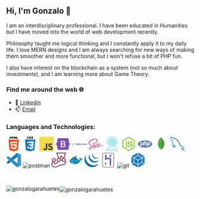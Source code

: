## Hi, I'm Gonzalo 👋

I am an interdisciplinary professional. I have been educated in Humanities but I have moved into the world of web development recently.

Philosophy taught me logical thinking and I constantly apply it to my daily life. I love MERN designs and I am always searching for new ways of making them smoother and more functional, but I won't refuse a bit of PHP fun.

I also have interest on the blockchain as a system (not so much about investments), and I am learning more about Game Theory.

### Find me around the web 🌐

- 💼 [Linkedin](https://www.linkedin.com/in/gonzalo-garcia-arahuetes/)
- 📫 [Email](gonzaloarahuetes@gmail.com)

<h3 align="left">Languages and Technologies:</h3>
<p align="left">
   <img src="https://raw.githubusercontent.com/devicons/devicon/master/icons/html5/html5-original-wordmark.svg" alt="html5" width="40" height="40" title="html5"/> 
   <img src="https://raw.githubusercontent.com/devicons/devicon/master/icons/css3/css3-original-wordmark.svg" alt="css3" width="40" height="40" title="css3"/>  
   <img src="https://raw.githubusercontent.com/devicons/devicon/master/icons/javascript/javascript-original.svg" alt="javascript" width="40" height="40" title ="javascript"/> 
   <img src="https://raw.githubusercontent.com/devicons/devicon/master/icons/bootstrap/bootstrap-plain.svg" width="40" alt="Bootstrap" title="Bootstrap"/>
   <img src="https://raw.githubusercontent.com/devicons/devicon/master/icons/tailwindcss/tailwindcss-original-wordmark.svg" width="40" alt="Tailwindcss" title="Tailwindcss"/>
   <img src="https://raw.githubusercontent.com/devicons/devicon/master/icons/sass/sass-original.svg" alt="sass" width="40" height="40" title="Sass"/>
   <img src="https://raw.githubusercontent.com/devicons/devicon/master/icons/react/react-original-wordmark.svg" alt="react" width="40" height="40" title="React"/>
   <img src="https://raw.githubusercontent.com/devicons/devicon/master/icons/nodejs/nodejs-plain.svg" width="40" alt="Node.js" title="NodeJS"/>
   <img src="https://raw.githubusercontent.com/devicons/devicon/master/icons/php/php-plain.svg" width="40" alt="PHP" title="PHP"/>
   <img src="https://raw.githubusercontent.com/devicons/devicon/master/icons/mongodb/mongodb-original.svg" width="40" alt="MongoDB" title="MongoDB"/>
   <img src="https://raw.githubusercontent.com/devicons/devicon/master/icons/mysql/mysql-original.svg" width="40" alt="MySQL"  title="MySQL"/>
   <img src="https://raw.githubusercontent.com/devicons/devicon/master/icons/vscode/vscode-original.svg" width="40" alt="VSCode"  title="VSCode"/>
   <img src="https://www.vectorlogo.zone/logos/getpostman/getpostman-icon.svg" alt="postman" width="40" height="40" title="postman"/>
   <img src="https://raw.githubusercontent.com/devicons/devicon/master/icons/jest/jest-plain.svg" width="40" alt="Jest" title="Jest" />
   <img src="https://raw.githubusercontent.com/izumin5210/emojipack-for-devicon/master/png/docker.png" width="40" alt="Docker" title="Docker" />
   <img src="https://raw.githubusercontent.com/izumin5210/emojipack-for-devicon/master/png/jquery.png" width="40" alt="JQuery" title="JQuery" />
   <img src="https://raw.githubusercontent.com/izumin5210/emojipack-for-devicon/master/png/heroku.png" width="40" alt="Heroku" title="Heroku" />
   <img src="https://www.vectorlogo.zone/logos/git-scm/git-scm-icon.svg" alt="git" width="40" height="40" title="git"/>
   <img src="https://raw.githubusercontent.com/devicons/devicon/master/icons/webpack/webpack-plain.svg" width="40" title="Webpack" alt="Webpack"/>
</p>
 
</br>
<p><img align="left" src="https://github-readme-stats.vercel.app/api/top-langs?username=gonzalogarahuetes&show_icons=true&locale=en&layout=compact" alt="gonzalogarahuetes" /><img align="center" src="https://github-readme-stats.vercel.app/api?username=gonzalogarahuetes&show_icons=true&locale=en" alt="gonzalogarahuetes" /></p>
